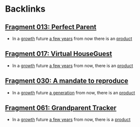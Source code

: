 
# Backlinks
## [Fragment 013: Perfect Parent ](<Fragment 013: Perfect Parent .md>)
- In a [growth](<growth.md>) future [a few years](<a few years.md>) from now there is an [product](<product.md>)

## [Fragment 017: Virtual HouseGuest](<Fragment 017: Virtual HouseGuest.md>)
- In a [growth](<growth.md>) future [a few years](<a few years.md>) from now, there is an [product](<product.md>)

## [Fragment 030: A mandate to reproduce](<Fragment 030: A mandate to reproduce.md>)
- In a [growth](<growth.md>) future [a generation](<a generation.md>) from now, there is an [product](<product.md>)

## [Fragment 061: Grandparent Tracker](<Fragment 061: Grandparent Tracker.md>)
- In a [growth](<growth.md>) future [a few years](<a few years.md>) from now, there is a [product](<product.md>)

